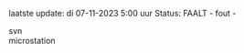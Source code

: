 laatste update: 
di 07-11-2023  5:00   uur 
Status: FAALT - fout - 
<div class="service R">svn</div><div class="service R">microstation</div>